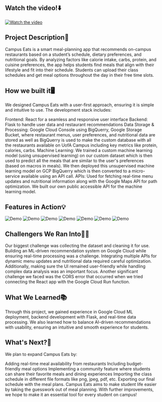 ## Watch the video!⬇️
[![Watch the video](https://d112y698adiu2z.cloudfront.net/photos/production/software_photos/003/276/696/datas/original.png)](https://www.youtube.com/watch?v=VqelYIgPDbM&t=1s)

## Project Description🚀

Campus Eats is a smart meal-planning app that recommends on-campus restaurants based on a student’s schedule, dietary preferences, and nutritional goals. By analyzing factors like calorie intake, carbs, protein, and cuisine preferences, the app helps students find meals that align with their lifestyle and fit into their schedule. Students can upload their class schedules and get meal options throughout the day in their free time slots.

## How we built it🖥️

We designed Campus Eats with a user-first approach, ensuring it is simple and intuitive to use. The development stack includes:

Frontend: React for a seamless and responsive user interface
Backend: Flask to handle user data and restaurant recommendations
Data Storage & Processing: Google Cloud Console using BigQuerry, Google Storage Bucket, where restaurant menus, user preferences, and nutritional data are stored as well as BigQuerry is used to make the custom database with all the restaurants available on UofA Campus including key metrics like protein, calories, carbs.
Machine Learning: We trained a custom machine learning model (using unsupervised learning) on our custom dataset which is then used to predict all the meals that are similar to the user's preferences (based on macros in meals). We then deployed this unsupervised machine learning model on GCP BigQuerry which is then converted to a micro-service available using an API call.
APIs: Used for fetching real-time menu updates and nutritional information along with the Google Maps API for path optimization. We built our own public accessible API for the machine learning model.

## Features in Action💡

<img src="https://d112y698adiu2z.cloudfront.net/photos/production/software_photos/003/276/696/datas/original.png" alt="Demo"/>
<img src="https://d112y698adiu2z.cloudfront.net/photos/production/software_photos/003/276/906/datas/original.png" alt="Demo"/>
<img src="https://d112y698adiu2z.cloudfront.net/photos/production/software_photos/003/276/909/datas/original.png" alt="Demo"/>
<img src="https://d112y698adiu2z.cloudfront.net/photos/production/software_photos/003/276/914/datas/original.png" alt="Demo"/>
<img src="https://d112y698adiu2z.cloudfront.net/photos/production/software_photos/003/276/921/datas/original.png" alt="Demo"/>
<img src="https://d112y698adiu2z.cloudfront.net/photos/production/software_photos/003/276/918/datas/original.png" alt="Demo"/>
<img src="https://d112y698adiu2z.cloudfront.net/photos/production/software_photos/003/276/926/datas/original.png" alt="Demo"/>

## Challengers We Ran Into🧗‍♀️

Our biggest challenge was collecting the dataset and cleaning it for use. Building an ML-driven recommendation system on Google Cloud while ensuring real-time processing was a challenge. Integrating multiple APIs for dynamic menu updates and nutritional data required careful optimization. Additionally, making sure the UI remained user-friendly while handling complex data analysis was an important focus. Another significant challenge we faced was the CORS error that occurred when we tried connecting the React app with the Google Cloud Run function.

## What We Learned📚

Through this project, we gained experience in Google Cloud ML deployment, backend development with Flask, and real-time data processing. We also learned how to balance AI-driven recommendations with usability, ensuring an intuitive and smooth experience for students.

## What's Next?🔮
We plan to expand Campus Eats by:

Adding real-time meal availability from restaurants
Including budget-friendly meal options
Implementing a community feature where students can share their favorite meals and dining experiences
Importing the class schedule in different file formats like png, jpeg, pdf, etc.
Exporting our final schedule with the meal plans.
Campus Eats aims to make student life easier by taking the guesswork out of meal planning. With further improvements, we hope to make it an essential tool for every student on campus!

